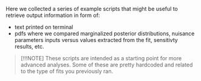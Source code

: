 Here we collected a series of example scripts that might be useful to retrieve output information in form of:
- text printed on terminal
- pdfs where we compared marginalized posterior distributions, nuisance parameters inputs versus values extracted from the fit, sensitivty results, etc.

> [!!!NOTE]
> These scripts are intended as a starting point for more advanced analyses. Some of these are pretty hardcoded and related to the type of fits you previously ran.